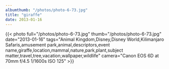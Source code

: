 ```yaml
---
albumthumb: "/photos/photo-6-73.jpg"
title: "giraffe"
date: 2013-01-16
---
```

{{< photo full="/photos/photo-6-73.jpg" thumb="/photos/photo-6-73.jpg" date="2013-01-16" tags="Animal Kingdom,Disney,Disney World,Kilimanjaro Safaris,amusement park,animal,descriptors,event name,giraffe,location,mammal,nature,park,plant,subject matter,travel,tree,vacation,wallpaper,wildlife" camera="Canon EOS 6D at 70mm f/4.5 1/1600s ISO 125" >}}
